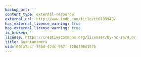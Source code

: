 ```yaml
---
backup_url: ''
content_type: external-resource
external_url: http://www.imdb.com/title/tt0109949/
has_external_licence_warning: true
has_external_license_warning: true
is_broken: ''
license: https://creativecommons.org/licenses/by-nc-sa/4.0/
title: Guantanamera
uid: 60fa7acf-75bd-42dc-967f-f20d306d157b
---
```

